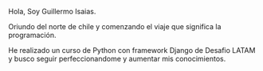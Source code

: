 Hola, Soy Guillermo Isaias. 

Oriundo del norte de chile y comenzando el viaje que significa la programación.

He realizado un curso de Python con framework Django de Desafio LATAM y busco seguir perfeccionandome y aumentar mis conocimientos.
